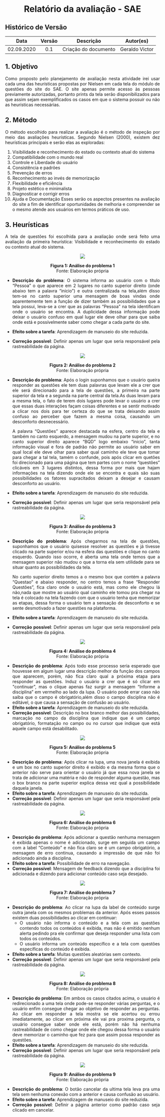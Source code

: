# <center>Relatório da avaliação - SAE

## Histórico de Versão
|    Data    | Versão | Descrição            | Autor(es)       |
| :--------: | :----: | :------------------: | :-------------: |
| 02.09.2020 |  0.1   | Criação do documento | Geraldo Victor |

<div align="justify">

## 1. Objetivo
Como proposto pelo planejamento de avaliação nesta atividade irei usar cada uma das heurísticas propostas por Nielsen em cada tela do módulo de questões do site do SAE. O site apenas permite acesso às pessoas previamente autorizadas, portanto prints da tela serão disponibilizados para que assim sejam exemplificados os casos em que o sistema  possuir ou não as heurísticas necessárias.

## 2. Método
O método escolhido para realizar a avaliação é o método de inspeção por meio das avaliações heurísticas. Segundo Nielsen (2000), existem dez heurísticas principais e serão elas as exploradas:
1. Visibilidade e reconhecimento do estado ou contexto atual do sistema
2. Compatibilidade com o mundo real
3. Controle e Liberdade do usuário
4. Consistência e padrões
5. Prevenção de erros
6. Reconhecimento ao invés de memorização
7. Flexibilidade e eficiência
8. Projeto estético e minimalista
9. Diagnosticar e corrigir erros
10. Ajuda e Documentação
Esses serão os aspectos presentes na avaliação do site a fim de identificar oportunidades de
melhoria e compreender se o mesmo atende aos usuários em termos práticos de uso.

## 3. Heurísticas
A tela de questões foi escolhida para a avaliação onde será feito uma avaliação da primeira heurística: Visibilidade e reconhecimento do estado ou contexto atual do sistema.

<p align='center'>
    <img src='_media/images/H1_sae.png'>
    <figcaption align='center'>
        <b>Figura 1: Análise do problema 1</b>
        <br> 
        Fonte: Elaboração própria
    </figcaption>
</p>

- **Descrição do problema**: O sistema informa ao usuário com o título “Pessoa” o que aparece em 2 lugares no canto superior direito (onde abaixo tem a palavra “inicio”) e outra centralizada na tela,além disso tem-se no canto superior uma mensagem de boas vindas onde aparentemente tem a função de dizer também as possibilidades que a tela possui, leva-se a crer que as palavras “Pessoa” na tela identificam onde o usuário se encontra. A duplicidade dessa informação pode deixar o usuário confuso em qual lugar ele deve olhar para que saiba onde está e possívelmente saber como chegar a cada parte do site.

- **Efeito sobre a tarefa**: Aprendizagem de manuseio do site reduzida.
- **Correção possível**: Definir apenas um lugar que seria responsável pela rastreabilidade da página.

<p align='center'>
    <img src='_media/images/H2_sae.png'>
    <figcaption align='center'>
        <b>Figura 2: Análise do problema 2</b>
        <br> 
        Fonte: Elaboração própria
    </figcaption>
</p>

- **Descrição do problema**: Após o login suponhamos que o usuário queira responder as questões ele tem duas palavras que levam ele a crer que ele será direcionado para a tela de questões, a primeira na parte superior da tela e a segunda na parte central da tela.As duas levam para a mesma tela, o fato de terem dois lugares pode levar o usuário a crer que essas duas interações façam coisas diferentes e se sentir motivado a clicar nos dois para ter certeza do que se trata deixando assim confuso ao perceber que fazem a mesma coisa, causando um desconforto desnecessário. 
 
    A palavra “Questões” aparece destacada na esfera, centro da tela e também no canto esquerdo, a mensagem mudou na parte superior, e no canto superior direito aparece “BQD” logo embaixo “inicio”, tanta informação visual e fora de padrão não permite ao usuário saber em qual local ele deve olhar para saber qual caminho ele teve que tomar para chegar a tal tela, tamém o confunde, pois após clicar em quetões foi direcionado para uma página que tem partes com o nome “questões” clicáveis em 3 lugares distintos, dessa forma por mais que hajam informações na tela dizendo onde ele se encontra e quais são suas possibilidades os fatores supracitados deixam a desejar e causam desconforto ao usuário.

- **Efeito sobre a tarefa**: Aprendizagem de manuseio do site reduzida.
- **Correção possível**: Definir apenas um lugar que seria responsável pela rastreabilidade da página.

<p align='center'>
    <img src='_media/images/H3_sae.png'>
    <figcaption align='center'>
        <b>Figura 3: Análise do problema 3</b>
        <br> 
        Fonte: Elaboração própria
    </figcaption>
</p>

- **Descrição do problema**: Após chegarmos na tela de questões, suponhamos que o usuário quisesse resolver as questões e já tivesse clicado na parte superior e/ou na esfera das questões e clique no
canto esquerdo. Quando isso ocorre, é aberta uma tela onde temos que a mensagem superior não mudou o que a torna ela sem utilidade para se situar quanto as possibilidades da tela. 

    No canto superior direito temos a o mesmo box que contém a palavra “Questao” e abaixo responder, no centro temos a frase “Responder Questões”, fica claro onde o usuário está, mas como ele chegou lá não,nada que mostre ao usuário qual caminho ele tomou pra chegar na tela é colocado na tela fazendo com que o usuário tenha que memorizar as etapas, dessa forma o usuário tem a sensação de desconforto e se sente desmotivado a fazer questões na plataforma.
- **Efeito sobre a tarefa**: Aprendizagem de manuseio do site reduzida.
- **Correção possível**: Definir apenas um lugar que seria responsável pela rastreabilidade da página.


<p align='center'>
    <img src='_media/images/H4_sae.png'>
    <figcaption align='center'>
        <b>Figura 4: Análise do problema 4</b>
        <br> 
        Fonte: Elaboração própria
    </figcaption>
</p>

- **Descrição do problema**: Após todo esse processo seria esperado que houvesse em algum lugar uma descrição melhor da função dos campos que aparecem, porém, não fica claro qual a próxima etapa para
responder as questões. Induz o usuário a crer que é só clicar em "continuar", mas o clique apenas faz surgir a mensagem “Informe a disciplina” em vermelho ao lado da lupa. O usuário pode errar caso não saiba que o campo é obrigatório,além disso o campo disciplina não é editável, o que causa a sensação de confusão ao usuário.
- **Efeito sobre a tarefa**: Aprendizagem de manuseio do site reduzida.
- **Correção possível**: Descrição no box branco melhor das possibilidades, marcação no campo da disciplina que indique que é um campo obrigatório, formatação no campo ou no cursor que indique que está aquele campo está desabilitado.

<p align='center'>
    <img src='_media/images/H5_sae.png'>
    <figcaption align='center'>
        <b>Figura 5: Análise do problema 5</b>
        <br> 
        Fonte: Elaboração própria
    </figcaption>
</p>

- **Descrição do problema**: Após clicar na lupa, uma nova janela é exibida e um box no canto superior direito é exibido e da mesma forma que o anterior não serve para orientar o usuário já que essa nova janela se trata de adicionar uma matéria e não de
responder alguma questão, mas o box branco na parte superior explica dessa vez qual a possibilidade daquela janela.
- **Efeito sobre a tarefa**: Aprendizagem de manuseio do site reduzida.
- **Correção possível**: Definir apenas um lugar que seria responsável pela rastreabilidade da página.


<p align='center'>
    <img src='_media/images/H6_sae.png'>
    <figcaption align='center'>
        <b>Figura 6: Análise do problema 6</b>
        <br> 
        Fonte: Elaboração própria
    </figcaption>
</p>

- **Descrição do problema**: Após adicionar a questão nenhuma mensagem é exibida apenas o nome é adicionado, surge em seguida um campo com a label “Conteúdo” e não fica claro se é um campo obrigatório, a mensagem de erro continua, causando a impressão de que não foi adicionado ainda a disciplina.
- **Efeito sobre a tarefa**: Possibilidade de erro na navegação.
- **Correção possível**: Mensagem de feedback dizendo que a disciplina foi adicionada e dizendo para adicionar conteúdo caso seja desejado.

<p align='center'>
    <img src='_media/images/H7_sae.png'>
    <figcaption align='center'>
        <b>Figura 7: Análise do problema 7</b>
        <br> 
        Fonte: Elaboração própria
    </figcaption>
</p>

- **Descrição do problema**: Ao clicar na lupa da label de conteúdo surge outra janela com os mesmos problemas da
anterior. Após esses passos existem duas possibilidades ao clicar em continuar:
    - O usuário não informa o conteúdo e a tela com as questões contendo todos os conteúdos é exibida, mas não é emitido nenhum alerta pedindo pra ele confirmar que deseja responder uma lista com todos os conteúdos.
    - O usuário informa um conteúdo específico e a tela com questões específicas do
conteúdo é exibida.
- **Efeito sobre a tarefa**: Muitas questões aleatórias sem contexto.
- **Correção possível**: Definir apenas um lugar que seria responsável pela rastreabilidade da página.

<p align='center'>
    <img src='_media/images/H8_sae.png'>
    <figcaption align='center'>
        <b>Figura 8: Análise do problema 8</b>
        <br> 
        Fonte: Elaboração própria
    </figcaption>
</p>

- **Descrição do problema**: Em ambos os casos citados acima, o usuário é redirecionado a uma tela onde pode-se responder várias perguntas, e o usuário enfim consegue chegar ao objetivo de responder as perguntas. Ao clicar em responder a tela mostra se ele acertou ou errou imediatamente, ao clicar em próxima ele vai pra proxima pergunta, o usuário consegue saber onde ele está, porém não há nenhuma rastreabilidade de como chegar onde ele chegou dessa forma o usuário deve memorizar o caminho que fez para que assim possa responder as questões.
- **Efeito sobre a tarefa**: Aprendizagem de manuseio do site reduzida.
- **Correção possível**: Definir apenas um lugar que seria responsável pela rastreabilidade da página.

<p align='center'>
    <img src='_media/images/H9_sae.png'>
    <figcaption align='center'>
        <b>Figura 9: Análise do problema 9</b>
        <br> 
        Fonte: Elaboração própria
    </figcaption>
</p>

- **Descrição do problema**: O botão cancelar da ultima tela leva pra uma tela sem nenhuma conexão com a anterior e causa confusão ao usuário.
- **Efeito sobre a tarefa**: Aprendizagem de manuseio do site reduzida.
- **Correção possível**: Definir a página anterior como padrão caso seja clicado em cancelar.



</div>